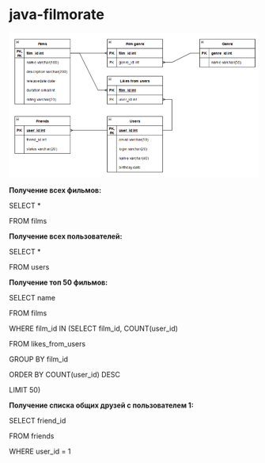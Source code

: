 # java-filmorate

![database.png](database.png)

**Получение всех фильмов:**

SELECT *

FROM films

**Получение всех пользователей:**

SELECT *

FROM users

**Получение топ 50 фильмов:**

SELECT name

FROM films

WHERE film_id IN (SELECT film_id, COUNT(user_id)

FROM likes_from_users

GROUP BY film_id

ORDER BY COUNT(user_id) DESC

LIMIT 50)

**Получение списка общих друзей с пользователем 1:**

SELECT friend_id

FROM friends

WHERE user_id = 1
